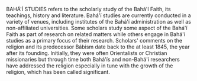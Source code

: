 BAHÁ'Í STUDIES refers to the scholarly study of the Bahá'í Faith, its teachings, history and literature. Bahá'í studies are currently conducted in a variety of venues, including institutes of the Bahá'í administration as well as non-affiliated universities. Some scholars study some aspect of the Bahá'í Faith as part of research on related matters while others engage in Bahá'í studies as a primary focus of their research. Scholars' comments on the religion and its predecessor Bábism date back to the at least 1845, the year after its founding. Initially, they were often Orientalists or Christian missionaries but through time both Bahá'ís and non-Bahá'í researchers have addressed the religion especially in tune with the growth of the religion, which has been called significant.
